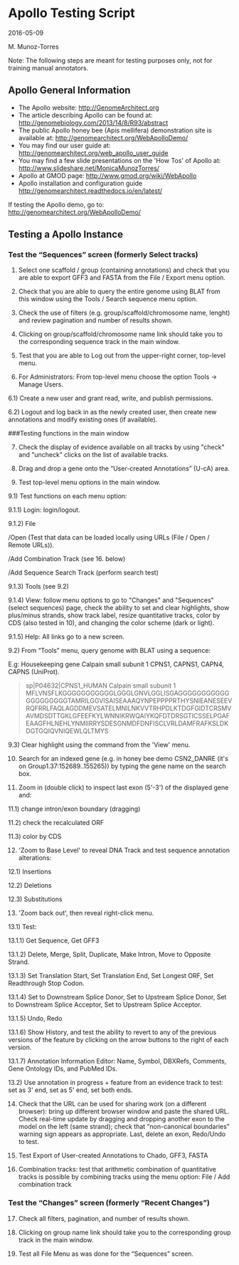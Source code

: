 # Apollo Testing Script

2016-05-09

M. Munoz-Torres

Note: The following steps are meant for testing purposes only, not for training manual annotators.

## Apollo General Information
- The Apollo website:
http://GenomeArchitect.org
- The article describing Apollo can be found at:  
http://genomebiology.com/2013/14/8/R93/abstract
- The public Apollo honey bee (Apis mellifera) demonstration site is available at: 
http://genomearchitect.org/WebApolloDemo/
- You may find our user guide at:
http://genomearchitect.org/web_apollo_user_guide
- You may find a few slide presentations on the 'How Tos' of Apollo at:
http://www.slideshare.net/MonicaMunozTorres/
- Apollo at GMOD page: 
http://www.gmod.org/wiki/WebApollo 
- Apollo installation and configuration guide
http://genomearchitect.readthedocs.io/en/latest/

If testing the Apollo demo, go to: http://genomearchitect.org/WebApolloDemo/ 


## Testing a Apollo Instance

### Test the “Sequences” screen (formerly Select tracks)

1) Select one scaffold / group (containing annotations) and check that you are able to export GFF3 and FASTA from the File / Export menu option.

2) Check that you are able to query the entire genome using BLAT from this window using the Tools / Search sequence menu option.

3) Check the use of filters (e.g. group/scaffold/chromosome name, lenght) and review pagination and number of results shown.

4) Clicking on group/scaffold/chromosome name link should take you to the corresponding sequence track in the main window.

5) Test that you are able to Log out from the upper-right corner, top-level menu.

6) For Administrators: From top-level menu choose the option Tools -> Manage Users. 

6.1) Create a new user and grant read, write, and publish permissions.

6.2) Logout and log back in as the newly created user, then create new annotations and modify existing ones (if available).

###Testing functions in the main window

7) Check the display of evidence available on all  tracks by using "check" and "uncheck" clicks on the list of available tracks.

8) Drag and drop a gene onto the “User-created Annotations” (U-cA) area.

9) Test top-level menu options in the main window.

9.1) Test functions on each menu option:

9.1.1) Login: login/logout. 

9.1.2) File 

   /Open (Test that data can be loaded locally using URLs (File / Open / Remote URLs)).

   /Add Combination Track (see 16. below)

   /Add Sequence Search Track (perform search test)

9.1.3) Tools (see 9.2)

9.1.4) View: follow menu options to go to "Changes" and "Sequences" (select sequences) page, check the ability to set and clear highlights, show plus/minus strands, show track label, resize quantitative tracks, color by CDS (also tested in 10), and changing the color scheme (dark or light).

9.1.5) Help: All links go to a new screen.

9.2) From “Tools” menu, query genome with BLAT using a sequence: 

E.g: Housekeeping gene Calpain small subunit 1 CPNS1, CAPNS1, CAPN4, CAPNS (UniProt).

>sp|P04632|CPNS1_HUMAN Calpain small subunit 1 MFLVNSFLKGGGGGGGGGGGLGGGLGNVLGGLISGAGGGGGGGGGGGGGGGGGGGGTAMRILGGVISAISEAAAQYNPEPPPPRTHYSNIEANESEEVRQFRRLFAQLAGDDMEVSATELMNILNKVVTRHPDLKTDGFGIDTCRSMVAVMDSDTTGKLGFEEFKYLWNNIKRWQAIYKQFDTDRSGTICSSELPGAFEAAGFHLNEHLYNMIIRRYSDESGNMDFDNFISCLVRLDAMFRAFKSLDKDGTGQIQVNIQEWLQLTMYS

9.3) Clear highlight using the command from the 'View' menu.

10) Search for an indexed gene (e.g. in honey bee demo CSN2_DANRE (it's on Group1.37:152689..155265)) by typing the gene name on the search box. 

11) Zoom in (double click) to inspect last exon (5'-3') of the displayed gene and:

11.1) change intron/exon boundary (dragging)

11.2) check the recalculated ORF

11.3) color by CDS

12) 'Zoom to Base Level' to reveal DNA Track and test sequence annotation alterations: 

12.1) Insertions 

12.2) Deletions 

12.3) Substitutions

13) 'Zoom back out', then reveal right-click menu. 

13.1) Test: 

13.1.1) Get Sequence, Get GFF3

13.1.2) Delete, Merge, Split, Duplicate, Make Intron, Move to Opposite Strand.

13.1.3) Set Translation Start, Set Translation End, Set Longest ORF, Set Readthrough Stop Codon.

13.1.4) Set to Downstream Splice Donor, Set to Upstream Splice Donor, Set to Downstream Splice Acceptor, Set to Upstream Splice Acceptor.

13.1.5) Undo, Redo

13.1.6) Show History, and test the ability to revert to any of the previous versions of the feature by clicking on the arrow buttons to the right of each version.

13.1.7) Annotation Information Editor: Name, Symbol, DBXRefs, Comments, Gene Ontology IDs, and PubMed IDs.

13.2) Use annotation in progress + feature from an evidence track to test: set as 3' end, set as 5' end, set both ends.

14) Check that the URL can be used for sharing work (on a different browser): bring up different browser window and paste the shared URL. Check real-time update by dragging and dropping another exon to the model on the left (same strand); check that “non-canonical boundaries” warning sign appears as appropriate. Last, delete an exon, Redo/Undo to test. 

15) Test Export of User-created Annotations to Chado, GFF3, FASTA

16) Combination tracks: test that arithmetic combination of quantitative tracks is possible by combining tracks using the menu option: File / Add combination track


### Test the “Changes” screen (formerly “Recent Changes”)

17) Check all filters, pagination, and number of results shown.

18) Clicking on group name link should take you to the corresponding group track in the main window.

19) Test all File Menu as was done for the “Sequences” screen.

<!--
### Test Bulk-Update

13) Click on "Changes"  Verify that we can select all / none / displayed and paginate

14) Verify that, if "Status" is enabled, we can update the status for multiple selected.

15) Verify that we can delete multiple selected types.   If a gene is deleted, the sub-features should also be deleted.   Should a gene exist without sub-features?

16) Select features across multiple tracks and confirm above bulk updates.
-->
